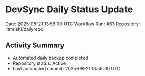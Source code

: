 # DevSync Daily Status Update
Date: 2025-08-21 13:56:00 UTC
Workflow Run: #63
Repository: iitmrishi/dailyrepo

## Activity Summary
- Automated daily backup completed
- Repository status: Active
- Last automated commit: 2025-08-21 13:56:00 UTC
